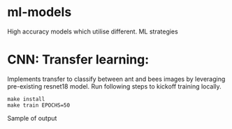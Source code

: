 # ml-models
High accuracy models which utilise different. ML strategies 

# CNN: Transfer learning:
Implements transfer to classify between ant and bees images by leveraging pre-existing resnet18 model.
Run following steps to kickoff training locally.
```
make install
make train EPOCHS=50
```

Sample of output
